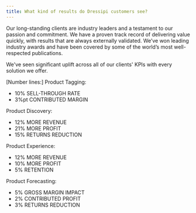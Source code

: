 ```yaml
---
title: What kind of results do Dressipi customers see?
---
```

Our long-standing clients are industry leaders and a testament to our passion and commitment. We have a proven track record of delivering value quickly, with results that are always externally validated. We’ve won leading industry awards and have been covered by some of the world’s most well-respected publications.

We've seen significant uplift across all of our clients' KPIs with every solution we offer.

[Number lines:]
Product Tagging: 
- 10% SELL-THROUGH RATE
- 3%pt CONTRIBUTED MARGIN

Product Discovery:
- 12% MORE REVENUE
- 21% MORE PROFIT
- 15% RETURNS REDUCTION

Product Experience:
- 12% MORE REVENUE
- 10% MORE PROFIT
- 5% RETENTION

Product Forecasting:
- 5% GROSS MARGIN IMPACT
- 2% CONTRIBUTED PROFIT
- 3% RETURNS REDUCTION